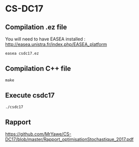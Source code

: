 # CS-DC17

## Compilation .ez file
You will need to have EASEA installed : http://easea.unistra.fr/index.php/EASEA_platform <br />
```shell
easea csdc17.ez
```


## Compilation C++ file
```shell
make
```

## Execute csdc17 
```shell
./csdc17
```
## Rapport 
https://github.com/MrYawe/CS-DC17/blob/master/Rapport_optimisationStochastique_2017.pdf
